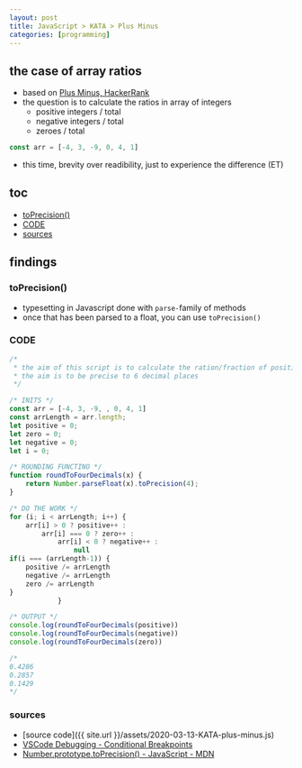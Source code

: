 ```yaml
---
layout: post
title: JavaScript > KATA > Plus Minus
categories: [programming]
---
```


## the case	of array ratios 
* based on [Plus Minus, HackerRank](https://www.hackerrank.com/challenges/plus-minus/problem)
* the question is to calculate the ratios in array of integers
    * positive integers / total
    * negative integers / total
    * zeroes / total

```js
const arr = [-4, 3, -9, 0, 4, 1]
```

* this time, brevity over readibility, just to experience the difference (ET)


## toc
<!-- TOC -->

- [toPrecision()](#toprecision)
- [CODE](#code)
- [sources](#sources)

<!-- /TOC -->

## findings

### toPrecision()
* typesetting in Javascript done with `parse-`family of methods
* once that has been parsed to a float, you can use `toPrecision()` 


### CODE

```javascript
/* 
 * the aim of this script is to calculate the ration/fraction of positive/negative/zero values to the sum of items
 * the aim is to be precise to 6 decimal places
 */

/* INITS */
const arr = [-4, 3, -9, , 0, 4, 1]
const arrLength = arr.length;
let positive = 0;
let zero = 0;
let negative = 0;
let i = 0;

/* ROUNDING FUNCTINO */
function roundToFourDecimals(x) {
    return Number.parseFloat(x).toPrecision(4);
}

/* DO THE WORK */
for (i; i < arrLength; i++) {
    arr[i] > 0 ? positive++ :
        arr[i] === 0 ? zero++ :
            arr[i] < 0 ? negative++ :
                null
if(i === (arrLength-1)) {
    positive /= arrLength
    negative /= arrLength
    zero /= arrLength
}
            }

/* OUTPUT */
console.log(roundToFourDecimals(positive))
console.log(roundToFourDecimals(negative))
console.log(roundToFourDecimals(zero))

/* 
0.4286
0.2857
0.1429
*/
```

### sources
* [source code]({{ site.url }}/assets/2020-03-13-KATA-plus-minus.js)
* [VSCode Debugging - Conditional Breakpoints](https://ephos.github.io/posts/2017-9-10-VSCode-Debugging-CondBreakPoint)
* [Number.prototype.toPrecision() - JavaScript - MDN](https://developer.mozilla.org/en-US/docs/Web/JavaScript/Reference/Global_Objects/Number/toPrecision)